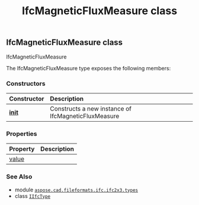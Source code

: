 ﻿---
title: IfcMagneticFluxMeasure class
second_title: Aspose.CAD for Python via .NET API References
description: 
type: docs
weight: 790
url: /python-net/aspose.cad.fileformats.ifc.ifc2x3.types/ifcmagneticfluxmeasure/
is_root: false
---

## IfcMagneticFluxMeasure class

IfcMagneticFluxMeasure



The IfcMagneticFluxMeasure type exposes the following members:

### Constructors
| Constructor | Description |
| :- | :- |
| [__init__](/cad/python-net/aspose.cad.fileformats.ifc.ifc2x3.types/ifcmagneticfluxmeasure/__init__/#) | Constructs a new instance of IfcMagneticFluxMeasure |


### Properties
| Property | Description |
| :- | :- |
| [value](/cad/python-net/aspose.cad.fileformats.ifc.ifc2x3.types/ifcmagneticfluxmeasure/value) |  |



### See Also
* module [`aspose.cad.fileformats.ifc.ifc2x3.types`](..)
* class [`IIfcType`](/cad/python-net/aspose.cad.fileformats.ifc/iifctype)
